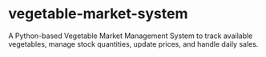 # vegetable-market-system
A Python-based Vegetable Market Management System to track available vegetables, manage stock quantities, update prices, and handle daily sales.
